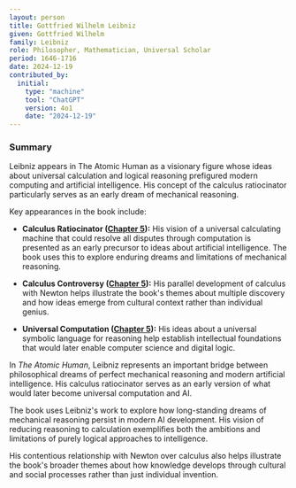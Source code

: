 ```yaml
---
layout: person
title: Gottfried Wilhelm Leibniz
given: Gottfried Wilhelm
family: Leibniz
role: Philosopher, Mathematician, Universal Scholar
period: 1646-1716
date: 2024-12-19
contributed_by:
  initial:
    type: "machine"
    tool: "ChatGPT"
    version: 4o1
    date: "2024-12-19"
---
```


<div class="machine-commentary" markdown="1">
  
### Summary

Leibniz appears in The Atomic Human as a visionary figure whose ideas about universal calculation and logical reasoning prefigured modern computing and artificial intelligence. His concept of the calculus ratiocinator particularly serves as an early dream of mechanical reasoning.

Key appearances in the book include:

- **Calculus Ratiocinator ([Chapter 5](/chapters/05-enlightenment/)):** His vision of a universal calculating machine that could resolve all disputes through computation is presented as an early precursor to ideas about artificial intelligence. The book uses this to explore enduring dreams and limitations of mechanical reasoning.

- **Calculus Controversy ([Chapter 5](/chapters/05-enlightenment/)):** His parallel development of calculus with Newton helps illustrate the book's themes about multiple discovery and how ideas emerge from cultural context rather than individual genius.

- **Universal Computation ([Chapter 5](/chapters/05-enlightenment/)):** His ideas about a universal symbolic language for reasoning help establish intellectual foundations that would later enable computer science and digital logic.

In *The Atomic Human*, Leibniz represents an important bridge between philosophical dreams of perfect mechanical reasoning and modern artificial intelligence. His calculus ratiocinator serves as an early version of what would later become universal computation and AI.

The book uses Leibniz's work to explore how long-standing dreams of mechanical reasoning persist in modern AI development. His vision of reducing reasoning to calculation exemplifies both the ambitions and limitations of purely logical approaches to intelligence.

His contentious relationship with Newton over calculus also helps illustrate the book's broader themes about how knowledge develops through cultural and social processes rather than just individual invention.

</div>
